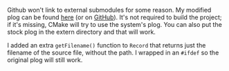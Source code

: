 Github won't link to external submodules for some reason. My modified plog can be found [here](https://git.kurtw.dev/plog) (or on [GitHub](https://github.com/kurtoid/plog)). It's not required to build the project; if it's missing, CMake will try to use the system's plog. You can also put the stock plog in the extern directory and that will work.

I added an extra `getFilename()` function to `Record` that returns just the filename of the source file, without the path. I wrapped in an `#ifdef` so the original plog will still work.